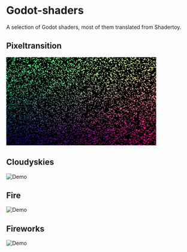 # Godot-shaders
A selection of Godot shaders, most of them translated from Shadertoy.

## Pixeltransition

![Demo](./pixeltransition.gif)

## Cloudyskies
![Demo](./cloudyskies.gif)

## Fire
![Demo](./Fire.gif) 

## Fireworks
![Demo](./Fireworks.gif)
